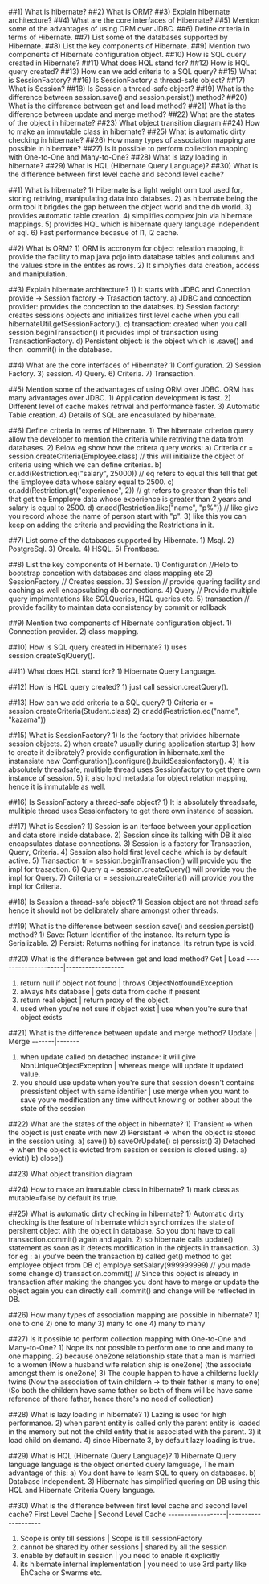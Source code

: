 ##1) What is hibernate?
##2) What is ORM?
##3) Explain hibernate architecture?
##4) What are the core interfaces of Hibernate?
##5) Mention some of the advantages of using ORM over JDBC.
##6) Define criteria in terms of Hibernate.
##7) List some of the databases supported by Hibernate.
##8) List the key components of Hibernate.
##9) Mention two components of Hibernate configuration object.
##10) How is SQL query created in Hibernate?
##11) What does HQL stand for?
##12) How is HQL query created?
##13) How can we add criteria to a SQL query?
##15) What is SessionFactory?
##16) Is SessionFactory a thread-safe object?
##17) What is Session?
##18) Is Session a thread-safe object?
##19) What is the difference between session.save() and session.persist() method?
##20) What is the difference between get and load method?
##21) What is the difference between update and merge method?
##22) What are the states of the object in hibernate?
##23) What object transition diagram
##24) How to make an immutable class in hibernate?
##25) What is automatic dirty checking in hibernate?
##26) How many types of association mapping are possible in hibernate?
##27) Is it possible to perform collection mapping with One-to-One and Many-to-One?
##28) What is lazy loading in hibernate?
##29) What is HQL (Hibernate Query Language)?
##30) What is the difference between first level cache and second level cache?





##1) What is hibernate?
     1) Hibernate is a light weight orm tool used for, storing retriving, manipulating data into databses.
     2) as hibernate being the orm tool it brigdes the gap between the object world and the db world.
     3) provides automatic table creation.
     4) simplifies complex join via hibernate mappings.
     5) provides HQL which is hibernate query language independent of sql.
     6) Fast performance becasue of l1, l2 cache.


##2) What is ORM?
     1) ORM is accronym for object releation mapping, it provide the facility to map java pojo into 
        database tables and columns and the values store in the entites as rows.
     2) It simplyfies data creation, access and manipulation.


##3) Explain hibernate architecture?
    1) It starts with JDBC and Conection provide -> Session factory -> Trasaction factory.
        a) JDBC and concection provider: provides the concection to the databses.
        b) Session factory: creates sessions objects and initializes first level cache when you call hibernateUtil.getSessionFactory().
        c) transaction: created when you call session.beginTransaction() it provides impl of transaction using TransactionFactory.
        d) Persistent object: is the object which is .save() and then .commit() in the database.


##4) What are the core interfaces of Hibernate?
    1) Configuration.
    2) Session Factory.
    3) session.
    4) Query.
    6) Criteria.
    7) Transaction.

##5) Mention some of the advantages of using ORM over JDBC.
    ORM has many advantages over JDBC.
        1) Application development is fast.
        2) Different level of cache makes retrival and performance faster.
        3) Automatic Table creation.
        4) Details of SQL are encasulated by hibernate.


##6) Define criteria in terms of Hibernate.
    1) The hibernate criterion query allow the developer to mention the criteria while retriving the data from databases.
    2) Below eg show how the critera query works:
        a) Criteria cr = session.createCriteria(Employee.class)  // this will initialize the object of criteria using which we can define criterias.
        b) cr.add(Restriction.eq("salary", 25000))               // eq refers to equal this tell that get the Employee data whose salary equal to 2500.
        c) cr.add(Restriction.gt("experience", 2))               // gt refers to greater than this tell that get the Empploye data whose experience is greater than 2 years and salary is equal to 2500.
        d) cr.add(Restriction.like("name", "p%"))                // like give you record whose the name of person start with "p".
    3) like this you can keep on adding the criteria and providing the Restrictions in it. 
    

##7) List some of the databases supported by Hibernate.
    1) Msql.
    2) PostgreSql.
    3) Orcale.
    4) HSQL.
    5) Frontbase.


##8) List the key components of Hibernate.
    1) Configuration    //Help to bootstrap concetion with databases and class mapping etc
    2) SessionFactory   // Creates session.
    3) Session          // provide quering facility and caching as well encapsulating db connections.
    4) Query            // Provide multiple query implmentations like SQLQueries, HQL queries etc.
    5) transaction      // provide facility to maintan data consistency by commit or rollback

##9) Mention two components of Hibernate configuration object.
    1) Connection provider.
    2) class mapping.


##10) How is SQL query created in Hibernate?
    1) uses session.createSqlQuery().


##11) What does HQL stand for?
    1) Hibernate Query Language.


##12) How is HQL query created?
    1) just call session.creatQuery().


##13) How can we add criteria to a SQL query?
    1) Criteria cr = session.createCriteria(Student.class)
    2) cr.add(Restriction.eq("name", "kazama"))
    

##15) What is SessionFactory?
    1) Is the factory that privides hibernate session objects.
    2) when create? usually during application startup
    3) how to create it delibrately? provide configuration <session-factory> in hibernate.xml the instansiate new Configuration().configure().buildSessionfactory().
    4) It is absolutely threadsafe, mulitiple thread uses Sessionfactory to get there own instance of session.
    5) it also hold metadata for object relation mapping, hence it is immutable as well.   


##16) Is SessionFactory a thread-safe object?
    1) It is absolutely threadsafe, mulitiple thread uses Sessionfactory to get there own instance of session.


##17) What is Session?
    1) Session is an iterface between your application and data store inside database.
    2) Session since its talking with DB it also encapsulates datase connections.
    3) Session is a factory for Transaction, Query, Criteria.
    4) Session also hold first level cache which is by default active.
    5) Transaction tr = session.beginTransaction() will provide you the impl for trasaction.
    6) Query q = session.createQuery() will provide you the impl for Query.
    7) Criteria cr = session.createCriteria() will provide you the impl for Criteria.
    


##18) Is Session a thread-safe object?
    1) Session object are not thread safe hence it should not be delibrately share amongst other threads.


##19) What is the difference between session.save() and session.persist() method?
    1) Save: Return Identifier of the instance.
             Its return type is Serializable.
    2) Persist: Returns nothing for instance.
             Its retrun type is void.


##20) What is the difference between get and load method?
   Get               |       Load
---------------------|------------------
1) return null if object not found  |  throws ObjectNotfoundException
2) always hits database   | gets data from cache if present
3) return real object  | return proxy of the object.
4) used when you're not sure if object exist | use when you're sure that object exists


##21) What is the difference between update and merge method?
Update | Merge
-------|-------
1) when update called on detached instance: it will give NonUniqueObjectException | whereas merge will update it updated value.
2) you should use update when you're sure that session doesn't contains pressistent object with same identifier | use merge when you want to save youre modification any time without knowing or bother about the state of the session

##22) What are the states of the object in hibernate?
    1) Transient => when the object is just create with new 
    2) Persistant => when the object is stored in the session using.
                     a) save()
                     b) saveOrUpdate()
                     c) perssist()
    3) Detached => when the object is evicted from session or session is closed using.
                     a) evict()
                     b) close()

##23) What object transition diagram



##24) How to make an immutable class in hibernate?
    1) mark class as mutable=false by default its true.

##25) What is automatic dirty checking in hibernate?
    1) Automatic dirty checking is the feature of hibernate which synchornizes the state of persitent object with the object in database.
       So you dont have to call transaction.commit() again and again.
    2) so hibernate calls update() statement as soon as it detects modification in the objects in transaction.
    3) for eg : a) you've been the transaction
                b) called get() method to get employee object from DB
                c) employe.setSalary(999999999) // you made some change
                d) transaction.commit() // Since this object is already in transaction after making the changes you dont have to merge or update the object again you can directly call .commit() and change will be reflected in DB. 


##26) How many types of association mapping are possible in hibernate?
    1) one to one
    2) one to many
    3) many to one
    4) many to many


##27) Is it possible to perform collection mapping with One-to-One and Many-to-One?
    1) Nope its not possible to perform one to one and many to one mapping.
    2) because one2one relationship state that a man is married to a women (Now a husband wife relation ship is one2one) (the associate amongst them is one2one)
    3) The couple happen to have a childerns luckly twins (Now the association of twin childern -> to their father is many to one) (So both the childern have same father so both of them will be have same reference of there father, hence there's no need of collection)


##28) What is lazy loading in hibernate?
    1) Lazing is used for high performance.
    2) when parent entity is called only the parent entity is loaded in the memory but not the child entity that is associated with the parent.
    3) it load child on demand.
    4) since Hibernate 3, by default lazy loading is true.


##29) What is HQL (Hibernate Query Language)?
    1) Hibernate Query language language is the object oriented query lamguage, 
    The main advantage of this:
        a) You dont have to learn SQL to query on databases.
        b) Database Independent.
        3) Hibernate has simplified quering on DB using this HQL and Hibernate Criteria Query language.


##30) What is the difference between first level cache and second level cache?
First Level Cache | Second Level Cache
------------------|--------------------
1) Scope is only till sessions | Scope is till sessionFactory
2) cannot be shared by other sessions | shared by all the session
3) enable by default in session | you need to enable it explicitly
4) its hibernate internal implementation | you need to use 3rd party like EhCache or Swarms etc.

